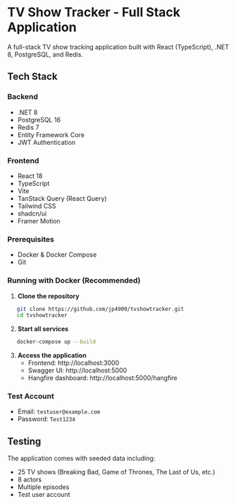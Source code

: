 # TV Show Tracker - Full Stack Application

A full-stack TV show tracking application built with React (TypeScript), .NET 8, PostgreSQL, and Redis.

## Tech Stack

### Backend

- .NET 8
- PostgreSQL 16
- Redis 7
- Entity Framework Core
- JWT Authentication

### Frontend

- React 18
- TypeScript
- Vite
- TanStack Query (React Query)
- Tailwind CSS
- shadcn/ui
- Framer Motion

### Prerequisites

- Docker & Docker Compose
- Git

### Running with Docker (Recommended)

1. **Clone the repository**

```bash
   git clone https://github.com/jp4900/tvshowtracker.git
   cd tvshowtracker
```

2. **Start all services**

```bash
   docker-compose up --build
```

3. **Access the application**
   - Frontend: http://localhost:3000
   - Swagger UI: http://localhost:5000
   - Hangfire dashboard: http://localhost:5000/hangfire

### Test Account

- Email: `testuser@example.com`
- Password: `Test1234`

## Testing

The application comes with seeded data including:

- 25 TV shows (Breaking Bad, Game of Thrones, The Last of Us, etc.)
- 8 actors
- Multiple episodes
- Test user account
